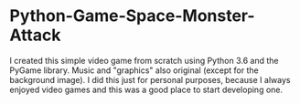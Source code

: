 # Python-Game-Space-Monster-Attack
I created this simple video game from scratch using Python 3.6 and the PyGame library. Music and "graphics" also original (except for the background image). I did this just for personal purposes, because I always enjoyed video games and this was a good place to start developing one.
